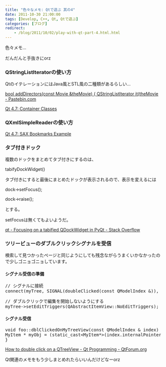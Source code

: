 ```yaml
---
title: "色々なメモ: Qtで遊ぶ 其の4"
date: 2011-10-30 21:00:00
tags: [Develop, C++, Qt, Qtで遊ぶ]
categories: [ブログ]
redirect:
    - /blog/2011/10/02/play-with-qt-part-4.html.html
---
```


色々メモ...

だんだんと手抜きにorz

### QStringListIteratorの使い方

QtのイテレーションにはJava風とSTL風の二種類があるらしい...

[bool addDirectors(const Movie &theMovie) { QStringListIterator it(theMovie - Pastebin.com][1]

 [1]: http://pastebin.com/3HZP6RUr

[Qt 4.7: Container Classes][2]

 [2]: http://doc.qt.nokia.com/latest/containers.html

### QXmlSimpleReaderの使い方

[Qt 4.7: SAX Bookmarks Example][3]

 [3]: http://doc.qt.nokia.com/stable/xml-saxbookmarks.html

### タブ付きドック

複数のドックをまとめてタブ付きにするのは、

tabifyDockWidget()

タブ付きにすると最後にまとめたドックが表示されるので、表示を変えるには

dock->setFocus();

dock->raise();

とする。

setFocusは無くてもよいようだ。

[qt - Focusing on a tabified QDockWidget in PyQt - Stack Overflow][4]

 [4]: http://stackoverflow.com/questions/1290882/focusing-on-a-tabified-qdockwidget-in-pyqt

### ツリービューのダブルクリックシグナルを受信

検索して見つかったページと同じようにしても残念ながらうまくいかなかったので少しゴニョゴニョしています。

#### シグナル受信の準備

<pre>// シグナルに接続
connect(myTree, SIGNAL(doubleClicked(const QModelIndex &)), this, SLOT(dblClickedOnMyTreeView(const QModelIndex &)));
</pre>

<pre>// ダブルクリックで編集を開始しないようにする
myTree-&gt;setEditTriggers(QAbstractItemView::NoEditTriggers);
</pre>

#### シグナル受信

<pre>void foo::dblClickedOnMyTreeView(const QModelIndex & index) {
MyItem * myObj = (static_cast&lt;MyItem*&gt;(index.internalPointer()))-&gt;child(index.row(), index.column());
}
</pre>

[How to double click on a QTreeView - Qt Programming - QtForum.org][5]

 [5]: http://www.qtforum.org/article/14999/how-to-double-click-on-a-qtreeview.html

Qt関連のメモをもう少しまとめれたらいいんだけどなーorz
